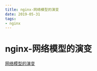 ```yaml
--- 
title: nginx-网络模型的演变 
date: 2019-05-31
tags: 
- nginx 
---
```

# nginx-网络模型的演变
[网络模型的演变](https://fankeke.github.io/2017/03/09/Nginx的网络模型-演变/)